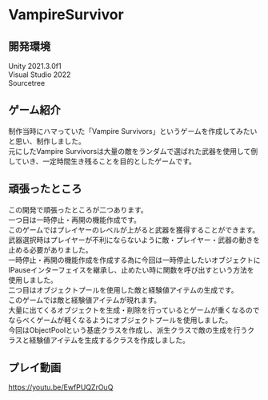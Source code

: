 # VampireSurvivor

## 開発環境
Unity 2021.3.0f1<br>
Visual Studio 2022<br>
Sourcetree<br>

## ゲーム紹介
制作当時にハマっていた「Vampire Survivors」というゲームを作成してみたいと思い、制作しました。<br>
元にしたVampire Survivorsは大量の敵をランダムで選ばれた武器を使用して倒していき、一定時間生き残ることを目的としたゲームです。

## 頑張ったところ
この開発で頑張ったところが二つあります。<br>
一つ目は一時停止・再開の機能作成です。<br>
このゲームではプレイヤーのレベルが上がると武器を獲得することができます。<br>
武器選択時はプレイヤーが不利にならないように敵・プレイヤー・武器の動きを止める必要がありました。<br>
一時停止・再開の機能作成を作成する為に今回は一時停止したいオブジェクトにIPauseインターフェイスを継承し、止めたい時に関数を呼び出すという方法を使用しました。<br>
二つ目はオブジェクトプールを使用した敵と経験値アイテムの生成です。<br>
このゲームでは敵と経験値アイテムが現れます。<br>
大量に出てくるオブジェクトを生成・削除を行っているとゲームが重くなるのでならべくゲームが軽くなるようにオブジェクトプールを使用しました。<br>
今回はObjectPoolという基底クラスを作成し、派生クラスで敵の生成を行うクラスと経験値アイテムを生成するクラスを作成しました。<br>

## プレイ動画
https://youtu.be/EwfPUQZrOuQ
